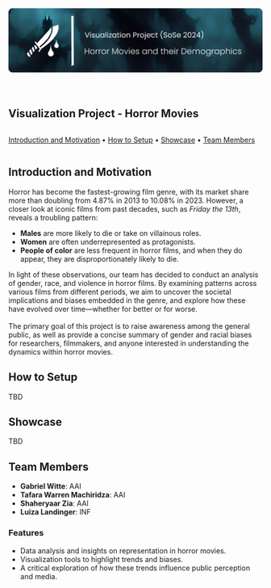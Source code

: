 <div style="display: flex;" align="center">
  <img src="static/header_gitlab.png" alt="Main Poster">
</div>
<h1></h1>
<div style="display: flex;" align="center">
  <h2>Visualization Project - Horror Movies</h2>
</div>
<div style="display: flex;" align="center">
    <p align="center">
        <a href="#introduction-and-motivation">Introduction and Motivation</a> •
        <a href="#how-to-setup">How to Setup</a> •
        <a href="#showcase">Showcase</a> •
        <a href="#team-members">Team Members</a>
    </p>
</div>


## Introduction and Motivation
Horror has become the fastest-growing film genre, with its market share more than doubling from 4.87% in 2013 to 10.08% in 2023. However, a closer look at iconic films from past decades, such as <i>Friday the 13th</i>, reveals a troubling pattern:
<ul>
    <li><b>Males</b> are more likely to die or take on villainous roles.</li>
    <li><b>Women</b> are often underrepresented as protagonists.</li>
    <li><b>People of color</b> are less frequent in horror films, and when they do appear, they are disproportionately likely to die.</li>
</ul>
In light of these observations, our team has decided to conduct an analysis of gender, race, and violence in horror films. By examining patterns across various films from different periods, we aim to uncover the societal implications and biases embedded in the genre, and explore how these have evolved over time—whether for better or for worse.
<br>
<br>
The primary goal of this project is to raise awareness among the general public, as well as provide a concise summary of gender and racial biases for researchers, filmmakers, and anyone interested in understanding the dynamics within horror movies.

## How to Setup

TBD

## Showcase

TBD

## Team Members

<ul>
    <li><b>Gabriel Witte</b>: AAI </li>
    <li><b>Tafara Warren Machiridza</b>: AAI</li>
    <li><b>Shaheryaar Zia</b>: AAI</li>
    <li><b>Luiza Landinger</b>: INF </li>
</ul>

### Features
    
- Data analysis and insights on representation in horror movies.
- Visualization tools to highlight trends and biases.
- A critical exploration of how these trends influence public perception and media.




